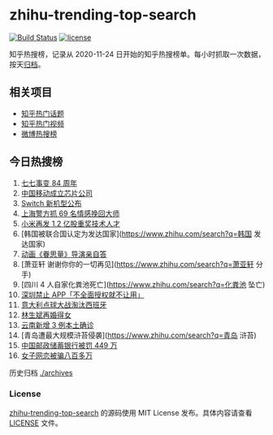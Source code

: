 # zhihu-trending-top-search

[![Build Status](https://github.com/justjavac/zhihu-trending-top-search/workflows/ci/badge.svg?branch=main)](https://github.com/justjavac/zhihu-trending-top-search/actions)
[![license](https://img.shields.io/github/license/justjavac/zhihu-trending-top-search)](https://github.com/justjavac/zhihu-trending-top-search/blob/main/LICENSE)

知乎热搜榜，记录从 2020-11-24 日开始的知乎热搜榜单。每小时抓取一次数据，按天[归档](./archives)。

## 相关项目

- [知乎热门话题](https://github.com/justjavac/zhihu-trending-hot-questions)
- [知乎热门视频](https://github.com/justjavac/zhihu-trending-hot-video)
- [微博热搜榜](https://github.com/justjavac/weibo-trending-hot-search)

## 今日热搜榜

<!-- BEGIN -->
<!-- 最后更新时间 Wed Jul 07 2021 19:04:24 GMT+0800 (China Standard Time) -->

1. [七七事变 84 周年](https://www.zhihu.com/search?q=七七事变)
2. [中国移动成立芯片公司](https://www.zhihu.com/search?q=中国移动)
3. [Switch 新机型公布](https://www.zhihu.com/search?q=switch)
4. [上海警方抓 69 名情感挽回大师](https://www.zhihu.com/search?q=情感挽回)
5. [小米再发 1.2 亿股重奖技术人才](https://www.zhihu.com/search?q=小米)
6. [韩国被联合国认定为发达国家](https://www.zhihu.com/search?q=韩国 发达国家)
7. [动画《眷思量》导演亲自答](https://www.zhihu.com/search?q=眷思量)
8. [萧亚轩 谢谢你你的一切再见](https://www.zhihu.com/search?q=萧亚轩 分手)
9. [四川 4 人自家化粪池死亡](https://www.zhihu.com/search?q=化粪池 坠亡)
10. [深圳禁止 APP「不全面授权就不让用」](https://www.zhihu.com/search?q=大数据杀熟)
11. [意大利点球大战淘汰西班牙](https://www.zhihu.com/search?q=意大利队)
12. [林生斌再婚得女](https://www.zhihu.com/search?q=林生斌)
13. [云南新增 3 例本土确诊](https://www.zhihu.com/search?q=云南疫情)
14. [青岛遭最大规模浒苔侵袭](https://www.zhihu.com/search?q=青岛 浒苔)
15. [中国邮政储蓄银行被罚 449 万](https://www.zhihu.com/search?q=中国邮政储蓄银行)
16. [女子网恋被骗八百多万](https://www.zhihu.com/search?q=网恋被骗)

<!-- END -->

历史归档 [./archives](./archives)

### License

[zhihu-trending-top-search](https://github.com/justjavac/zhihu-trending-top-search)
的源码使用 MIT License 发布。具体内容请查看 [LICENSE](./LICENSE) 文件。
